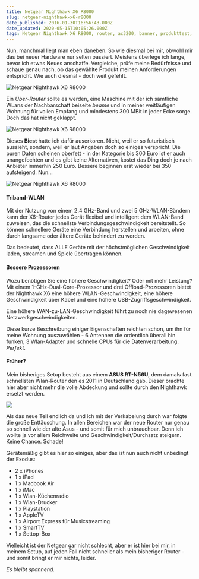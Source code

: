 ```yaml
---
title: Netgear Nighthawk X6 R8000
slug: netgear-nighthawk-x6-r8000
date_published: 2016-01-30T16:56:43.000Z
date_updated: 2020-05-15T10:05:26.000Z
tags: Netgear Nighthawk X6 R8000, router, ac3200, banner, produkttest, erfahrungsbericht
---
```


Nun, manchmal liegt man eben daneben. So wie diesmal bei mir, obwohl mir das bei neuer Hardware nur selten passiert. Meistens überlege ich lange, bevor ich etwas Neues anschaffe. Vergleiche, prüfe meine Bedürfnisse und schaue genau nach, ob das gewählte Produkt meinen Anforderungen entspricht. Wie auch diesmal - doch weit gefehlt. 

![Netgear Nighthawk X6 R8000](__GHOST_URL__/content/images/2016/01/IMG_7908.JPG)

Ein *Über-Router* sollte es werden, eine Maschine mit der ich sämtliche WLans der Nachbarschaft beiseite *beame* und in meiner weitläufigen Wohnung für vollen Empfang und mindestens 300 MBit in jeder Ecke sorge. Doch das hat nicht geklappt.

![Netgear Nighthawk X6 R8000](__GHOST_URL__/content/images/2016/01/IMG_7909.JPG)

Dieses **Biest** hatte ich dafür auserkoren. Nicht, weil er so futuristisch aussieht, sondern, weil er laut Angaben doch so einiges verspricht. Die puren Daten scheinen oberfett - in der Kategorie bis 300 Euro ist er auch unangefochten und es gibt keine Alternativen, kostet das Ding doch je nach Anbieter immerhin 250 Euro. Bessere beginnen erst wieder bei 350 aufsteigend. Nun…

![Netgear Nighthawk X6 R8000](__GHOST_URL__/content/images/2016/01/IMG_7910-1.JPG)

#### Triband-WLAN

Mit der Nutzung von einem 2.4 GHz-Band und zwei 5 GHz-WLAN-Bändern kann der X6-Router jedes Gerät flexibel und intelligent dem WLAN-Band zuweisen, das die schnellste Verbindungsgeschwindigkeit bereitstellt. So können schnellere Geräte eine Verbindung herstellen und arbeiten, ohne durch langsame oder ältere Geräte behindert zu werden.

Das bedeutet, dass ALLE Geräte mit der höchstmöglichen Geschwindigkeit laden, streamen und Spiele übertragen können.

#### Bessere Prozessoren

Wozu benötigen Sie eine höhere Geschwindigkeit? Oder mit mehr Leistung? Mit einem 1-GHz-Dual-Core-Prozessor und drei Offload-Prozessoren bietet der Nighthawk X6 eine höhere WLAN-Geschwindigkeit, eine höhere Geschwindigkeit über Kabel und eine höhere USB-Zugriffsgeschwindigkeit.

Eine höhere WAN-zu-LAN-Geschwindigkeit führt zu noch nie dagewesenen Netzwerkgeschwindigkeiten.

Diese kurze Beschreibung einiger Eigenschaften reichten schon, um ihn für meine Wohnung auszuwählen - 6 Antennen die ordentlich überall hin funken, 3 Wlan-Adapter und schnelle CPUs für die Datenverarbeitung. *Perfekt*.

#### Früher?

Mein bisheriges Setup besteht aus einem **ASUS RT-N56U**, dem damals fast schnellsten Wlan-Router den es 2011 in Deutschland gab. Dieser brachte hier aber nicht mehr die volle Abdeckung und sollte durch den Nighthawk ersetzt werden.

![](__GHOST_URL__/content/images/2016/01/71hwXqwJTaL-_SL1500_.jpg)

Als das neue Teil endlich da und ich mit der Verkabelung durch war folgte die große Enttäuschung. In allen Bereichen war der neue Router nur genau so schnell wie der alte Asus - und somit für mich unbrauchbar. Denn ich wollte ja vor allem Reichweite und Geschwindigkeit/Durchsatz steigern. Keine Chance. Schade!

Gerätemäßig gibt es hier so einiges, aber das ist nun auch nicht unbedingt der Exodus:

- 2 x iPhones
- 1 x iPad
- 1 x Macbook Air
- 1 x iMac
- 1 x Wlan-Küchenradio
- 1 x Wlan-Drucker
- 1 x Playstation
- 1 x AppleTV
- 1 x Airport Express für Musicstreaming
- 1 x SmartTV
- 1 x Settop-Box

Vielleicht ist der Netgear gar nicht schlecht, aber er ist hier bei mir, in meinem Setup, auf jeden Fall nicht schneller als mein bisheriger Router - und somit bringt er mir nichts, leider.

*Es bleibt spannend.*
